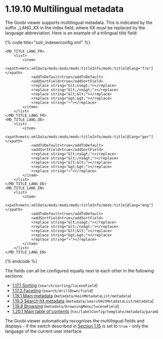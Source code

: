 # 1.19.10 Multilingual metadata

The Goobi viewer supports multilingual metadata. This is indicated by the suffix \_LANG\_XX in the index field, where XX must be replaced by the language abbreviation. Here is an example of a trilingual title field:

{% code title="solr\_indexerconfig.xml" %}
```markup
<MD_TITLE_LANG_FR>
    <list>
        <item>
            <xpath>mets:xmlData/mods:mods/mods:titleInfo/mods:title[@lang="fre"]</xpath>
            <addToDefault>true</addToDefault>
            <addSortField>true</addSortField>
            <replace string="&lt;ns&gt;"></replace>
            <replace string="&lt;/ns&gt;"></replace>
            <replace string="&lt;&lt;"></replace>
            <replace string="&gt;&gt;"></replace>
            <replace string="¬"></replace>
        </item>
    </list>
</MD_TITLE_LANG_FR>
<MD_TITLE_LANG_DE>
    <list>
        <item>
            <xpath>mets:xmlData/mods:mods/mods:titleInfo/mods:title[@lang="ger"]</xpath>
            <addToDefault>true</addToDefault>
            <addSortField>true</addSortField>
            <replace string="&lt;ns&gt;"></replace>
            <replace string="&lt;/ns&gt;"></replace>
            <replace string="&lt;&lt;"></replace>
            <replace string="&gt;&gt;"></replace>
            <replace string="¬"></replace>
        </item>
    </list>
</MD_TITLE_LANG_DE>
<MD_TITLE_LANG_EN>
    <list>
        <item>
            <xpath>mets:xmlData/mods:mods/mods:titleInfo/mods:title[@lang="eng"]</xpath>
            <addToDefault>true</addToDefault>
            <addSortField>true</addSortField>
            <replace string="&lt;ns&gt;"></replace>
            <replace string="&lt;/ns&gt;"></replace>
            <replace string="&lt;&lt;"></replace>
            <replace string="&gt;&gt;"></replace>
            <replace string="¬"></replace>
        </item>
    </list>
</MD_TITLE_LANG_EN>
```
{% endcode %}

The fields can all be configured equally next to each other in the following sections:

* [1.17.1 Sorting](../17/1.md) \(`search/sorting/luceneField`\)
* [1.17.2 Faceting](../17/2.md) \(`search/drillDown/field`\)
* [1.19.1 Main metadata](1.md) \(`metadata/mainMetadataList/metadata`\)
* [1.19.3 Search hit metadata](3.md) \(`metadata/searchHitMetadataList/metadata`\)
* [1.19.8 Browsing](8.md) \(`metadata/browsingMenu/luceneField`\)
* [1.20.1 Main table of contents](../20/1.md) \(`toc/labelConfig/template/metadata/param`\)

The Goobi viewer automatically recognizes the multilingual fields and displays - if the switch described in [Section 1.15](../15.md) is set to `true` - only the language of the current user interface.

